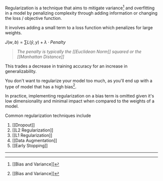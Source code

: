 Regularization is a technique that aims to mitigate variance[^1] and overfitting in a model by penalizing complexity through adding information or changing the loss / objective function.

It involves adding a small term to a loss function which penalizes for large weights.

$J(w,b) = \sum L(\hat{y}, y) + \lambda \cdot Penalty$

>*The penalty is typically the [[Euclidean Norm]] squared or the [[Manhattan Distance]]*

This trades a decrease in training accuracy for an increase in generalizability.

You don't want to regularize your model too much, as you'll end up with a type of model that has a high bias[^1].

In practice, implementing regularization on a bias term is omitted given it's low dimensionality and minimal impact when compared to the weights of a model.

Common regularization techniques include
1. [[Dropout]]
2. [[L2 Regularization]]
3. [[L1 Regularization]]
4. [[Data Augmentation]]
5. [[Early Stopping]]


---
[^1]: [[Bias and Variance]]